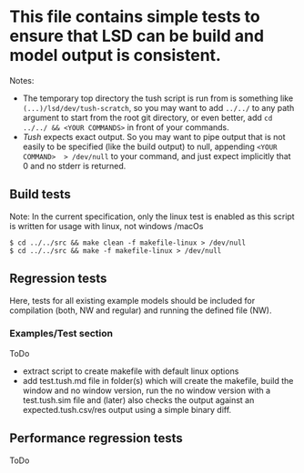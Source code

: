 # This file contains simple tests to ensure that LSD can be build and model output is consistent.

Notes: 
- The temporary top directory the tush script is run from is something like `(...)/lsd/dev/tush-scratch`, so you may want to add `../../` to any path argument to start from the root git directory, or even better, add `cd ../../ && <YOUR COMMANDS>` in front of your commands.
- _Tush_ expects exact output. So you may want to pipe output that is not easily to be specified (like the build output) to null, appending `<YOUR COMMAND>  > /dev/null` to your command, and just expect implicitly that 0 and no stderr is returned.

## Build tests

Note: In the current specification, only the linux test is enabled as this script is written for usage with linux, not windows /macOs

```build LMM for Ubuntu
$ cd ../../src && make clean -f makefile-linux > /dev/null
$ cd ../../src && make -f makefile-linux > /dev/null
```


## Regression tests
Here, tests for all existing example models should be included for compilation (both, NW and regular) and running the defined file (NW).

### Examples/Test section
ToDo
- extract script to create makefile with default linux options
- add test.tush.md file in folder(s) which will create the makefile, build the window and no window version, run the no window version with a test.tush.sim file and (later) also checks the output against an expected.tush.csv/res output using a simple binary diff.


## Performance regression tests
ToDo
